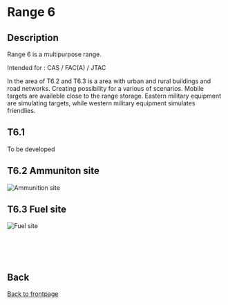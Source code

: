 # Range 6

## Description
Range 6 is a multipurpose range.

Intended for : CAS / FAC(A) / JTAC

In the area of T6.2 and T6.3 is a area with urban and rural buildings and road networks. Creating possibility for a various of scenarios.
Mobile targets are availeble close to the range storage.   Eastern military equipment are simulating targets, while western military equipment simulates friendlies.


## T6.1
To be developed


## T6.2 Ammuniton site

![Ammunition site](/ATRM_Brief/Pictures/T6_2.PNG)





## T6.3 Fuel site

![Fuel site](/ATRM_Brief/Pictures/T6_3.PNG)
<br>
<br>
<br>
<br>
<br>
## Back
[Back to frontpage](https://132nd-vwing.github.io/ATRM_Brief/)
